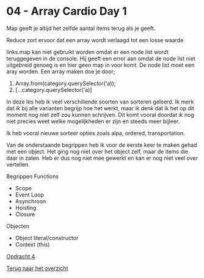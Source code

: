 # 04 - Array Cardio Day 1

Map geeft je altijd het zelfde aantal items terug als je geeft.

Reduce zort ervoor dat een array wordt verlaagd tot een losse waarde

links.map kan niet gebruikt worden omdat er een node list wordt teruggegeven in de console. Hij geeft een error aan omdat de node list niet uitgebreid genoeg is en hier geen map in voor komt. De node list moet een aray worden. 
Een array maken doe je door;

1. Array.from(category.querySelector('a));
2. [...category.querySelector('a)]

In deze les heb ik veel verschillende soorten van sorteren geleerd. Ik merk dat ik bij alle varianten begrijp hoe het werkt, maar ik denk dat ik het op dit moment nog niet zelf zou kunnen schrijven. Dit komt vooral doordat ik nog niet precies weet welke mogelijkheden er zijn en steeds meer bijleer. 

Ik heb vooral nieuwe sorteer opties zoals alpa, ordered, transportation. 

Van de onderstaande begrippen heb ik voor de eerste keer te maken gehad met een object. Het ging nog niet over het object zelf, maar de items die daar in zaten. Heb er dus nog niet mee gewerkt en kan er nog niet veel over vertellen. 


Begrippen
Functions
-	Scope
-	Event Loop
-	Asynchroon
-	Hoisting
-	Closure

Objecten
-	Object literal/constructor
-	Context (this)

[Opdracht 4](https://zeijls.github.io/SRPWesBos/04/index-START.html) <br>

[Terug naar het overzicht](https://zeijls.github.io/SRPWesBos/)
